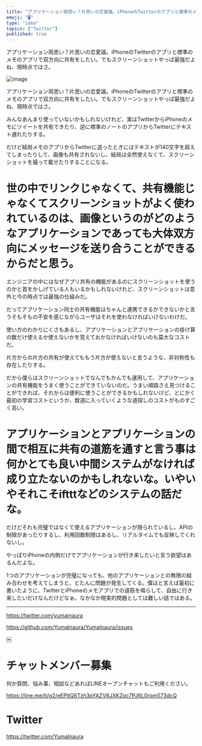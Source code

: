 ```yaml
---
title: "アプリケーション両思い？片思いの恋愛論。iPhoneのTwitterのアプリと標準のメモのアプリで双方向に共有をしたい。でもスクリーンショッ"
emoji: "🖥"
type: "idea"
topics: ["Twitter"]
published: true
---
```


アプリケーション両思い？片思いの恋愛論。iPhoneのTwitterのアプリと標準のメモのアプリで双方向に共有をしたい。でもスクリーンショットやっぱ最強だよね、現時点ではさ。


![image](https://user-images.githubusercontent.com/13635059/51147520-d7257880-189d-11e9-8704-4e50ae8e4415.png)

アプリケーション両思い？片思いの恋愛論。iPhoneのTwitterのアプリと標準のメモのアプリで双方向に共有をしたい。でもスクリーンショットやっぱ最強だよね、現時点ではさ。

みんなあんまり使っていないかもしれないけれど、実はTwitterからiPhoneのメモにツイートを共有できたり、逆に標準のノートのアプリからTwitterにテキスト遅れたりする。

だけど結局メモのアプリからTwitterに送ったときにはテキストが140文字を超えてしまったりして、画像も共有されないし、結局は全然使えなくて、スクリーンショットを撮って載せたりすることになる。

# 世の中でリンクじゃなくて、共有機能じゃなくてスクリーンショットがよく使われているのは、画像というのがどのようなアプリケーションであっても大体双方向にメッセージを送り合うことができるからだと思う。

エンジニアの中にはなぜアプリ共有の機能があるのにスクリーンショットを使うのかと首をかしげている人もいるかもしれないけれど、スクリーンショットは意外と今の時点では最強の仕組みだ。

だってアプリケーション同士の共有機能はちゃんと連携できるかできないかと言うそもそもの不安を感じながらユーザはそれを使わなければいけないわけだ。

使い方のわかりにくさもあるし、アプリケーションとアプリケーションの掛け算の数だけ使えるか使えないかを覚えておかなければいけないのも莫大なコストだ。

片方からの片方の共有が使えてももう片方が使えないと言うような、非対称性も存在したりする。

だから僕らはスクリーンショットでなんでもかんでも運用して、アプリケーションの共有機能をうまく使うことができていないのだ。うまい順路さえ見つけることができれば、それからは便利に使うことができるかもしれないけど、とにかく最初の学習コストというか、獣道に入っていくような道探しのコストがものすごく高い。

# アプリケーションとアプリケーションの間で相互に共有の道筋を通すと言う事は何かとても良い中間システムがなければ成り立たないのかもしれないな。いやいやそれこそiftttなどのシステムの話だな。

だけどそれも完璧ではなくて使えるアプリケーションが限られているし、APIの制限があったりするし、利用回数制限はあるし、リアルタイムでも反映してくれないし。

やっぱりiPhoneの内側だけでアプリケーションが行き来したいと言う欲望はあるんだよな。

1つのアプリケーションが完璧になっても、他のアプリケーションとの無限の組み合わせを考えてしまうと、とたんに問題が発生してくる。僕はと言えば最初に書いたように、TwitterとiPhoneのメモアプリでの道筋を鳴らして、自由に行き来したいだけなんだけどなぁ。なかなか現実的問題としては難しい話ではある。

---

https://twitter.com/yumainaura

https://github.com/YumaInaura/YumaInaura/issues



￼









<!-- Update From Qiita API -->

# チャットメンバー募集


何か質問、悩み事、相談などあればLINEオープンチャットもご利用ください。

https://line.me/ti/g2/eEPltQ6Tzh3pYAZV8JXKZqc7PJ6L0rpm573dcQ





# Twitter


https://twitter.com/YumaInaura


<!-- Update From Qiita API -->


